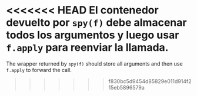 <<<<<<< HEAD
El contenedor devuelto por `spy(f)` debe almacenar todos los argumentos y luego usar `f.apply` para reenviar la llamada.
=======
The wrapper returned by `spy(f)` should store all arguments and then use `f.apply` to forward the call.
>>>>>>> f830bc5d9454d85829e011d914f215eb5896579a
